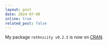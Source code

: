 ```yaml
---
layout: post
date: 2024-07-08
inline: true
related_post: false
---
```


My package `rethnicity v0.2.5` is now on [CRAN](https://cran.r-project.org/web/packages/rethnicity/index.html).
